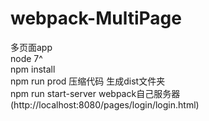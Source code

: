 # webpack-MultiPage</br>
多页面app<br/>
node 7^<br/>
npm install<br/>
npm run prod 压缩代码 生成dist文件夹<br/>
npm run start-server webpack自己服务器 (http://localhost:8080/pages/login/login.html)
